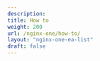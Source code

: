 ```yaml
---
description:
title: How to
weight: 200
url: /nginx-one/how-to/
layout: "nginx-one-ea-list"
draft: false
---
```

